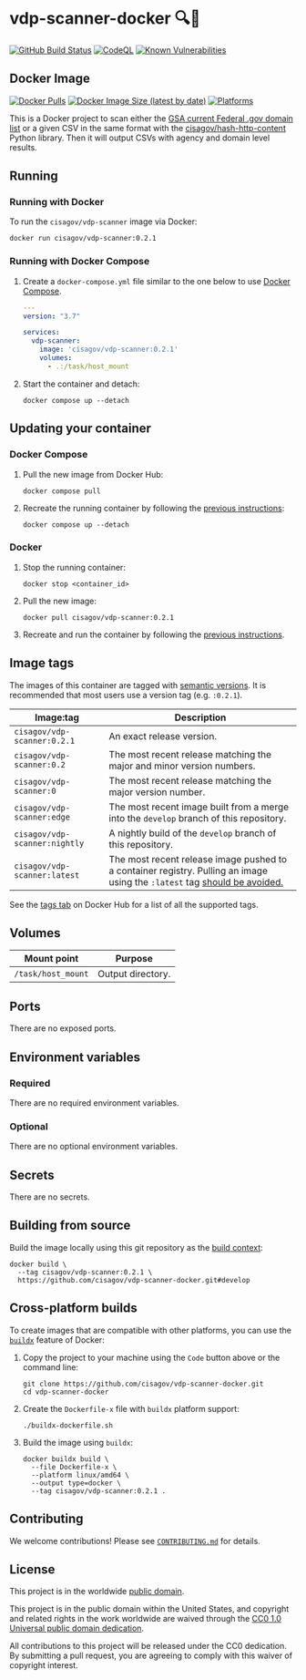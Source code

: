 # vdp-scanner-docker 🔍📄 #

[![GitHub Build Status](https://github.com/cisagov/vdp-scanner-docker/workflows/build/badge.svg)](https://github.com/cisagov/vdp-scanner-docker/actions/workflows/build.yml)
[![CodeQL](https://github.com/cisagov/vdp-scanner-docker/workflows/CodeQL/badge.svg)](https://github.com/cisagov/vdp-scanner-docker/actions/workflows/codeql-analysis.yml)
[![Known Vulnerabilities](https://snyk.io/test/github/cisagov/vdp-scanner-docker/badge.svg)](https://snyk.io/test/github/cisagov/vdp-scanner-docker)

## Docker Image ##

[![Docker Pulls](https://img.shields.io/docker/pulls/cisagov/vdp-scanner)](https://hub.docker.com/r/cisagov/vdp-scanner)
[![Docker Image Size (latest by date)](https://img.shields.io/docker/image-size/cisagov/vdp-scanner)](https://hub.docker.com/r/cisagov/vdp-scanner)
[![Platforms](https://img.shields.io/badge/platforms-amd64%20%7C%20arm%2Fv7%20%7C%20arm64-blue)](https://hub.docker.com/r/cisagov/vdp-scanner/tags)

This is a Docker project to scan either the
[GSA current Federal .gov domain list](https://github.com/GSA/data/blob/master/dotgov-domains/current-federal.csv)
or a given CSV in the same format with the
[cisagov/hash-http-content](https://github.com/cisagov/hash-http-content)
Python library. Then it will output CSVs with agency and domain level results.

## Running ##

### Running with Docker ###

To run the `cisagov/vdp-scanner` image via Docker:

```console
docker run cisagov/vdp-scanner:0.2.1
```

### Running with Docker Compose ###

1. Create a `docker-compose.yml` file similar to the one below to use [Docker Compose](https://docs.docker.com/compose/).

    ```yaml
    ---
    version: "3.7"

    services:
      vdp-scanner:
        image: 'cisagov/vdp-scanner:0.2.1'
        volumes:
          - .:/task/host_mount
    ```

1. Start the container and detach:

    ```console
    docker compose up --detach
    ```

## Updating your container ##

### Docker Compose ###

1. Pull the new image from Docker Hub:

    ```console
    docker compose pull
    ```

1. Recreate the running container by following the [previous instructions](#running-with-docker-compose):

    ```console
    docker compose up --detach
    ```

### Docker ###

1. Stop the running container:

    ```console
    docker stop <container_id>
    ```

1. Pull the new image:

    ```console
    docker pull cisagov/vdp-scanner:0.2.1
    ```

1. Recreate and run the container by following the [previous instructions](#running-with-docker).

## Image tags ##

The images of this container are tagged with
[semantic versions](https://semver.org).  It is recommended that most users use
a version tag (e.g. `:0.2.1`).

| Image:tag | Description |
|-----------|-------------|
|`cisagov/vdp-scanner:0.2.1`| An exact release version. |
|`cisagov/vdp-scanner:0.2`| The most recent release matching the major and minor version numbers. |
|`cisagov/vdp-scanner:0`| The most recent release matching the major version number. |
|`cisagov/vdp-scanner:edge` | The most recent image built from a merge into the `develop` branch of this repository. |
|`cisagov/vdp-scanner:nightly` | A nightly build of the `develop` branch of this repository. |
|`cisagov/vdp-scanner:latest`| The most recent release image pushed to a container registry.  Pulling an image using the `:latest` tag [should be avoided.](https://vsupalov.com/docker-latest-tag/) |

See the [tags tab](https://hub.docker.com/r/cisagov/vdp-scanner/tags) on Docker
Hub for a list of all the supported tags.

## Volumes ##

| Mount point | Purpose |
|-------------|---------|
| `/task/host_mount`  | Output directory.  |

## Ports ##

There are no exposed ports.

<!--
The following ports are exposed by this container:

| Port | Purpose        |
|------|----------------|
| Port Number | Describe its purpose. |
-->

## Environment variables ##

### Required ###

There are no required environment variables.

<!--
| Name  | Purpose | Default |
|-------|---------|---------|
| `REQUIRED_VARIABLE` | Describe its purpose. | `null` |
-->

### Optional ###

There are no optional environment variables.

<!--
| Name  | Purpose | Default |
|-------|---------|---------|
| `OPTIONAL_VARIABLE` | Describe its purpose. | `null` |
-->

## Secrets ##

There are no secrets.

<!--
| Filename     | Purpose |
|--------------|---------|
| `filename.ext` | Describe its purpose. |
-->

## Building from source ##

Build the image locally using this git repository as the [build context](https://docs.docker.com/engine/reference/commandline/build/#git-repositories):

```console
docker build \
  --tag cisagov/vdp-scanner:0.2.1 \
  https://github.com/cisagov/vdp-scanner-docker.git#develop
```

## Cross-platform builds ##

To create images that are compatible with other platforms, you can use the
[`buildx`](https://docs.docker.com/buildx/working-with-buildx/) feature of
Docker:

1. Copy the project to your machine using the `Code` button above
   or the command line:

    ```console
    git clone https://github.com/cisagov/vdp-scanner-docker.git
    cd vdp-scanner-docker
    ```

1. Create the `Dockerfile-x` file with `buildx` platform support:

    ```console
    ./buildx-dockerfile.sh
    ```

1. Build the image using `buildx`:

    ```console
    docker buildx build \
      --file Dockerfile-x \
      --platform linux/amd64 \
      --output type=docker \
      --tag cisagov/vdp-scanner:0.2.1 .
    ```

## Contributing ##

We welcome contributions!  Please see [`CONTRIBUTING.md`](CONTRIBUTING.md) for
details.

## License ##

This project is in the worldwide [public domain](LICENSE).

This project is in the public domain within the United States, and
copyright and related rights in the work worldwide are waived through
the [CC0 1.0 Universal public domain
dedication](https://creativecommons.org/publicdomain/zero/1.0/).

All contributions to this project will be released under the CC0
dedication. By submitting a pull request, you are agreeing to comply
with this waiver of copyright interest.
